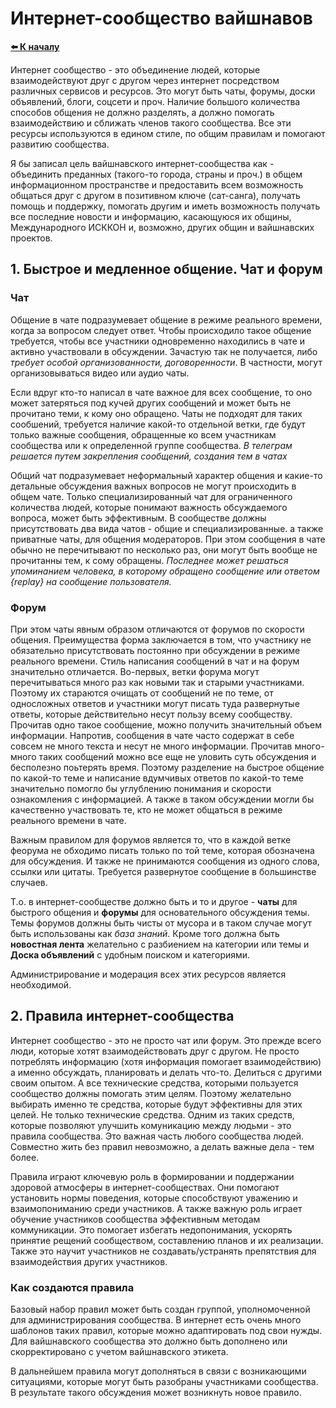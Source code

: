 # Интернет-сообщество вайшнавов
**[⬅️ К началу](../../HOME.md#община)**

Интернет сообщество - это объединение людей, которые взаимодействуют друг с другом через интернет посредством различных сервисов и ресурсов. Это могут быть чаты, форумы, доски объявлений, блоги, соцсети и проч. Наличие большого количества способов общения не должно разделять, а должно помогать взаимодействию и сближать членов такого сообщества. Все эти ресурсы используются в едином стиле, по общим правилам и помогают развитию сообщества. 

Я бы записал цель вайшнавского интернет-сообщества как - объединить преданных (такого-то города, страны и проч.) в общем информационном пространстве и предоставить всем возможность общаться друг с другом в позитивном ключе (сат-санга), получать помощь и поддержку, помогать другим и иметь возможность получать все последние новости и информацию, касающуюся их общины, Международного ИСККОН и, возможно, других общин и вайшнавских проектов. 

## 1. Быстрое и медленное общение. Чат и форум

### Чат

Общение в чате подразумевает общение в режиме реального времени, когда за вопросом следует ответ. Чтобы происходило такое общение требуется, чтобы все участники одновременно находились в чате и активно участвовали в обсуждении. Зачастую так не получается, либо *требует особой организованности, договоренности*. В частности, могут организовываться видео или аудио чаты.

Если вдруг кто-то написал в чате важное для всех сообщение, то оно может затеряться под кучей других сообщений и может быть не прочитано теми, к кому оно обращено. Чаты не подходят для таких сообшений, требуется наличие какой-то отдельной ветки, где будут только важные сообщения, обращенные ко всем участникам сообщества или к определенной группе сообщества.
*В телеграм решается путем закрепления сообщений, создания тем в чатах*

Общий чат подразумевает неформальный характер общения и какие-то детальные обсуждения важных вопросов не могут происходить в общем чате. Только специализированный чат для ограниченного количества людей, которые понимают важность обсуждаемого вопроса, может быть эффективным.
В сообществе должны присутствовать два вида чатов - общие и специализированные.  а также приватные чаты, для общения модераторов.
При этом сообщения в чате обычно не перечитывают по несколько раз, они могут быть вообще не прочитанны тем, к сому обращены.
*Последнее может решаться упоминанием человека, в которому обращено сообщение или ответом {replay} на сообщение пользователя.*

### Форум
При этом чаты явным образом отличаются от форумов по скорости общения. Преимущества форма заключается в том, что участнику не обязательно присутствовать постоянно при обсуждении в режиме реального времени.  Стиль написания сообщений в чат и на форум значительно отличается. Во-первых, ветки форума могут перечитываться много раз как новыми так и старыми участниками. Поэтому их стараются очищать от сообщений не по теме, от односложных ответов и участники могут писать туда развернутые ответы, которые действительно несут пользу всему сообществу.  Прочитав одно такое сообщение, можно получить значительный объем информации. Напротив, сообщения в чате часто содержат в себе совсем не много текста и несут не много информации. Прочитав много-много таких сообщений можно все еще не уловить суть обсуждения и бесполезно поьтерять время. 
Поэтому разделение на быстрое общение по какой-то теме и написание вдумчивых ответов по какой-то теме значительно помогло бы углублению понимания и скорости ознакомления с информацией. А также в таком обсуждении могли бы качественно участвовать те, кто не может общаться в режиме реального времени в чате. 

Важным правилом для форумов является то, что в каждой ветке феорума не обходимо писать только по той теме, которая обозначена для обсуждения. И также не принимаются сообщения из одного слова, ссылки или цитаты. Требуется развернутое сообщение в большинстве случаев.

Т.о. в интернет-сообществе должно быть и то и другое - **чаты** для быстрого общения и **форумы** для основательного обсуждения темы. Темы форумов должны быть чисты от мусора и в таком случае могут быть использованы как *база знаний*.
Кроме того должна быть **новостная лента** желательно с разбиением на категории или темы и **Доска объявлений** с удобным поиском и категориями.

Администрирование и модерация всех этих ресурсов является необходимой.

## 2. Правила интернет-сообщества

Интернет сообщество - это не просто чат или форум. Это прежде всего люди, которые хотят взаимодействовать друг с другом. Не просто потреблять информацию (хотя информация помогает взаимодействию) а именно обсуждать, планировать и делать что-то.  Делиться с другими своим опытом. А все технические средства, которыми пользуется сообщество должны помогать этим целям. Поэтому желательно выбирать именно те средства, которые будут эффективны для этих целей. Не только технические средства.
Одним из таких средств, которые позволяют улучшить комуникацию между людьми - это правила сообщества. Это важная часть любого сообщества людей. Совместно жить без правил невозможно, а делать важные дела - тем более.

Правила играют ключевую роль в формировании и поддержании здоровой атмосферы в интернет-сообществах. Они помогают установить нормы поведения, которые способствуют уважению и взаимопониманию среди участников. А также важную роль играет обучение участников сообщества эффективным методам коммуникации. Это помогает избегать недопонимания, ускорять принятие рещений сообществом, составлению планов и их реализации. Также это научит участников не создавать/устранять препятствия для взаимодействия других участников.

### Как создаются правила

Базовый набор правил может быть создан группой, уполномоченной для администрирования сообщества. В интернет есть очень много шаблонов таких правил, которые можно адаптировать под свои нужды. Для вайшнавского сообщества это должно быть дополнено или скорректировано с учетом вайшнавского этикета.

В дальнейшем правила могут дополняться в связи с возникающими ситуациями, которые могут быть разобраны участниками сообщества. В результате такого обсуждения может возникнуть новое правило.
